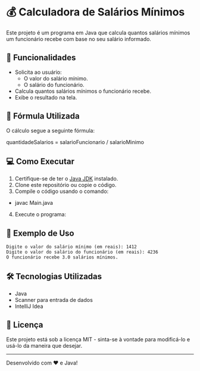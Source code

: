 # 💰 Calculadora de Salários Mínimos

Este projeto é um programa em Java que calcula quantos salários mínimos um funcionário recebe com base no seu salário informado.

## 🚀 Funcionalidades

- Solicita ao usuário:
  - O valor do salário mínimo.
  - O salário do funcionário.
- Calcula quantos salários mínimos o funcionário recebe.
- Exibe o resultado na tela.

## 📜 Fórmula Utilizada

O cálculo segue a seguinte fórmula:

quantidadeSalarios = salarioFuncionario / salarioMinimo


## 💻 Como Executar

1. Certifique-se de ter o [Java JDK](https://www.oracle.com/java/technologies/javase-downloads.html) instalado.
2. Clone este repositório ou copie o código.
3. Compile o código usando o comando:
- javac Main.java
4. Execute o programa:


## 📌 Exemplo de Uso

```
Digite o valor do salário mínimo (em reais): 1412
Digite o valor do salário do funcionário (em reais): 4236
O funcionário recebe 3.0 salários mínimos.
```

## 🛠 Tecnologias Utilizadas

- Java
- Scanner para entrada de dados
- IntelliJ Idea

## 📄 Licença

Este projeto está sob a licença MIT - sinta-se à vontade para modificá-lo e usá-lo da maneira que desejar.

---
Desenvolvido com ❤️ e Java!
